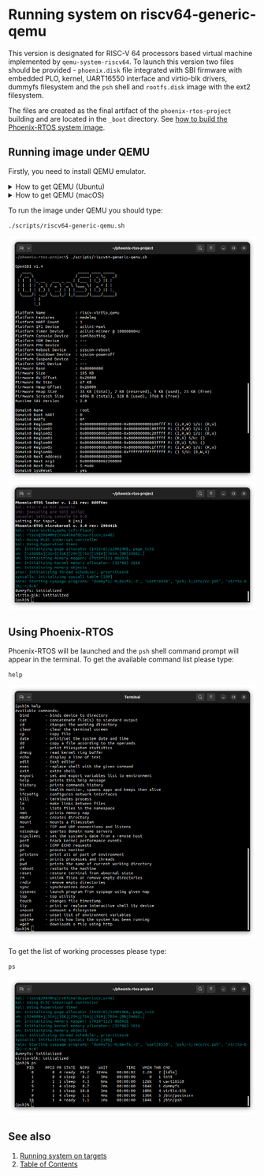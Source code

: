 # Running system on riscv64-generic-qemu

This version is designated for RISC-V 64 processors based virtual machine implemented by `qemu-system-riscv64`.
To launch this version two files should be provided - `phoenix.disk` file integrated with SBI firmware with embedded
PLO, kernel, UART16550 interface and virtio-blk drivers, dummyfs filesystem and the `psh` shell and `rootfs.disk` image
with the ext2 filesystem.

The files are created as the final artifact of the `phoenix-rtos-project` building and are located in the `_boot`
directory. See [how to build the Phoenix-RTOS system image](../building/README.md).

## Running image under QEMU

Firstly, you need to install QEMU emulator.
  <details>
  <summary>How to get QEMU (Ubuntu)</summary>

- Install the required packages

  ```text
  sudo apt-get update && \
  sudo apt-get install qemu-kvm \
  qemu virt-manager \
  virt-viewer libvirt-clients \
  libvirt-daemon-system \
  bridge-utils virtinst \
  libvirt-daemon \
  qemu-system-misc
  ```

- Check if QEMU is properly installed:

  ```text
  qemu-system-riscv64 --version
  ```

  ```text
  ~$ qemu-system-riscv64 --version
  QEMU emulator version 4.2.1 (Debian 1:4.2-3ubuntu6.24)
  Copyright (c) 2003-2019 Fabrice Bellard and the QEMU Project developers
  ~$
  ```

  </details>

  <details>
  <summary>How to get QEMU (macOS)</summary>

- Install the required packages

  ```zsh
  brew update && \
  brew install qemu
  ```

- Check if QEMU is properly installed:

  ```zsh
  qemu-system-riscv64 --version
  ```

  ```zsh
  ~$ qemu-system-riscv64 --version
  QEMU emulator version 8.0.0
  Copyright (c) 2003-2022 Fabrice Bellard and the QEMU Project developers
  ~$
  ```

  </details>

To run the image under QEMU you should type:

```text
./scripts/riscv64-generic-qemu.sh
```

![Image](_images/riscv64-generic-qemu1.png)
</br>
![Image](_images/riscv64-generic-qemu2.png)

## Using Phoenix-RTOS

Phoenix-RTOS will be launched and the `psh` shell command prompt will appear in the terminal. To get the available
command list please type:

```text
help
```

![Image](_images/riscv64-generic-qemu-help.png)

To get the list of working processes please type:

```text
ps
```

![Image](_images/riscv64-generic-qemu-ps.png)

## See also

1. [Running system on targets](README.md)
2. [Table of Contents](../README.md)
